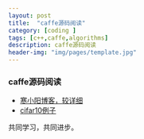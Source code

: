 ```yaml
---
layout: post
title:  "caffe源码阅读"
category: [coding ]
tags: [c++,caffe,algorithms]
description: caffe源码阅读
header-img: "img/pages/template.jpg"
---
```


### caffe源码阅读

* [寒小阳博客，较详细](https://ymgd.github.io/codereader/2016/10/20/caffe_sourcecode_analysis/)
* [cifar10例子](http://blog.csdn.net/qq_16055159/article/details/45130509)


  
共同学习，共同进步。
  



